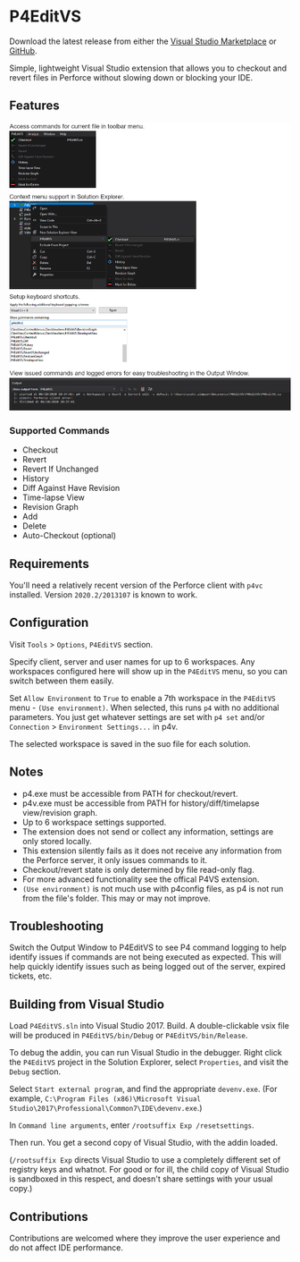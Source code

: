 # P4EditVS

Download the latest release from either the [Visual Studio Marketplace](https://marketplace.visualstudio.com/items?itemName=ScottSimpson.p4editvs) or [GitHub](https://github.com/SimpsonGSD/P4EditVS/releases).

Simple, lightweight Visual Studio extension that allows you to checkout and revert files in Perforce without slowing down or blocking your IDE. 

## Features

![alt text](Screenshot.png "Example")

### Supported Commands

* Checkout
* Revert
* Revert If Unchanged
* History
* Diff Against Have Revision
* Time-lapse View
* Revision Graph
* Add
* Delete
* Auto-Checkout (optional)

## Requirements

You'll need a relatively recent version of the Perforce client with
`p4vc` installed. Version `2020.2/2013107` is known to work.

## Configuration

Visit `Tools` > `Options`, `P4EditVS` section.

Specify client, server and user names for up to 6 workspaces. Any
workspaces configured here will show up in the `P4EditVS` menu, so you
can switch between them easily.

Set `Allow Environment` to `True` to enable a 7th workspace in the
`P4EditVS` menu - `(Use environment)`. When selected, this runs `p4`
with no additional parameters. You just get whatever settings are set
with `p4 set` and/or `Connection` > `Environment Settings...` in p4v.

The selected workspace is saved in the suo file for each solution.

## Notes

* p4.exe must be accessible from PATH for checkout/revert.
* p4v.exe must be accessible from PATH for history/diff/timelapse view/revision graph.
* Up to 6 workspace settings supported.
* The extension does not send or collect any information, settings are only stored locally. 
* This extension silently fails as it does not receive any information from the Perforce server, it only issues commands to it.
* Checkout/revert state is only determined by file read-only flag.
* For more advanced functionality see the offical P4VS extension.
* `(Use environment)` is not much use with p4config files, as p4 is
  not run from the file's folder. This may or may not improve.

## Troubleshooting

Switch the Output Window to P4EditVS to see P4 command logging to help identify issues if commands are not being executed as expected. 
This will help quickly identify issues such as being logged out of the server, expired tickets, etc.

## Building from Visual Studio

Load `P4EditVS.sln` into Visual Studio 2017. Build. A double-clickable
vsix file will be produced in `P4EditVS/bin/Debug` or
`P4EditVS/bin/Release`.

To debug the addin, you can run Visual Studio in the debugger. Right
click the `P4EditVS` project in the Solution Explorer, select
`Properties`, and visit the `Debug` section.

Select `Start external program`, and find the appropriate
`devenv.exe`. (For example, `C:\Program Files (x86)\Microsoft Visual
Studio\2017\Professional\Common7\IDE\devenv.exe`.)

In `Command line arguments`, enter `/rootsuffix Exp /resetsettings`.

Then run. You get a second copy of Visual Studio, with the addin
loaded.

(`/rootsuffix Exp` directs Visual Studio to use a completely different
set of registry keys and whatnot. For good or for ill, the child copy
of Visual Studio is sandboxed in this respect, and doesn't share
settings with your usual copy.)

## Contributions

Contributions are welcomed where they improve the user experience and do not affect IDE performance.
